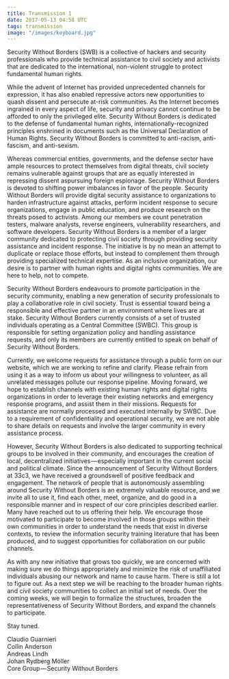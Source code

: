 ```yaml
---
title: Transmission 1
date: 2017-05-13 04:58 UTC
tags: transmission
image: "/images/keyboard.jpg"
---
```


Security Without Borders (SWB) is a collective of hackers and security professionals who provide technical assistance to civil society and activists that are dedicated to the international, non-violent struggle to protect fundamental human rights.

While the advent of Internet has provided unprecedented channels for expression, it has also enabled repressive actors new opportunities to quash dissent and persecute at-risk communities. As the Internet becomes ingrained in every aspect of life, security and privacy cannot continue to be afforded to only the privileged elite. Security Without Borders is dedicated to the defense of fundamental human rights, internationally-recognized principles enshrined in documents such as the Universal Declaration of Human Rights. Security Without Borders is committed to anti-racism, anti-fascism, and anti-sexism.

Whereas commercial entities, governments, and the defense sector have ample resources to protect themselves from digital threats, civil society remains vulnerable against groups that are as equally interested in repressing dissent aspursuing foreign espionage. Security Without Borders is devoted to shifting power imbalances in favor of the people. Security Without Borders will provide digital security assistance to organizations to harden infrastructure against attacks, perform incident response to secure organizations, engage in public education, and produce research on the threats posed to activists. Among our members we count penetration testers, malware analysts, reverse engineers, vulnerability researchers, and software developers. Security Without Borders is a member of a larger community dedicated to protecting civil society through providing security assistance and incident response. The initiative is by no mean an attempt to duplicate or replace those efforts, but instead to complement them through providing specialized technical expertise. As an inclusive organization, our desire is to partner with human rights and digital rights communities. We are here to help, not to compete.

Security Without Borders endeavours to promote participation in the security community, enabling a new generation of security professionals to play a collaborative role in civil society. Trust is essential toward being a responsible and effective partner in an environment where lives are at stake. Security Without Borders currently consists of a set of trusted individuals operating as a Central Committee (SWBC). This group is responsible for setting organization policy and handling assistance requests, and only its members are currently entitled to speak on behalf of Security Without Borders.

Currently, we welcome requests for assistance through a public form on our website, which we are working to refine and clarify. Please refrain from using it as a way to inform us about your willingness to volunteer, as all unrelated messages pollute our response pipeline. Moving forward, we hope to establish channels with existing human rights and digital rights organizations in order to leverage their existing networks and emergency response programs, and assist them in their missions. Requests for assistance are normally processed and executed internally by SWBC. Due to a requirement of confidentiality and operational security, we are not able to share details on requests and involve the larger community in every assistance process.

However, Security Without Borders is also dedicated to supporting technical groups to be involved in their community, and encourages the creation of local, decentralized initiatives — especially important in the current social and political climate. Since the announcement of Security Without Borders at 33c3, we have received a groundswell of positive feedback and engagement. The network of people that is autonomously assembling around Security Without Borders is an extremely valuable resource, and we invite all to use it, find each other, meet, organize, and do good in a responsible manner and in respect of our core principles described earlier. Many have reached out to us offering their help. We encourage those motivated to participate to become involved in those groups within their own communities in order to understand the needs that exist in diverse contexts, to review the information security training literature that has been produced, and to suggest opportunities for collaboration on our public channels.

As with any new initiative that grows too quickly, we are concerned with making sure we do things appropriately and minimize the risk of unaffiliated individuals abusing our network and name to cause harm. There is still a lot to figure out. As a next step we will be reaching to the broader human rights and civil society communities to collect an initial set of needs. Over the coming weeks, we will begin to formalize the structures, broaden the representativeness of Security Without Borders, and expand the channels to participate.

Stay tuned.

Claudio Guarnieri  
Collin Anderson  
Andreas Lindh  
Johan Rydberg Möller  
Core Group — Security Without Borders  